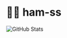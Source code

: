 # 🧑‍💻 ham-ss

![GitHub Stats](https://github-readme-stats.vercel.app/api?username=ham-ss&show_icons=true&theme=tokyonight&count_private=true)




